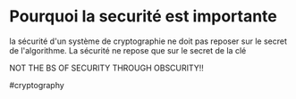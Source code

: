 # Pourquoi la securité est importante
la sécurité d'un système de cryptographie ne doit pas reposer sur le secret de l'algorithme. La sécurité ne repose que sur le secret de la clé 


NOT THE BS OF SECURITY THROUGH OBSCURITY!!


#cryptography 
